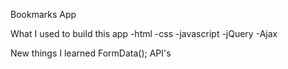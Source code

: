 
Bookmarks App

What I used to build this app
-html
-css
-javascript
-jQuery
-Ajax 

New things I learned
FormData();
API's